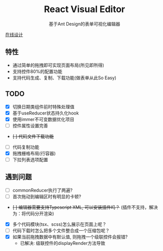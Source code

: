 <div align='center'>
    <h1>React Visual Editor</h1>
    <p>基于Ant Design的表单可视化编辑器</p>
</div>

[在线设计](https://resonances.gitee.io/react-visual-editor)

## 特性
- 通过简单的拖拽即可实现页面布局(所见即所得)
- 支持控件80%的配置功能
- 支持代码生成、复制、下载功能(做表单从此So Easy)

## TODO
- [x] 切换日期类组件前时特殊处理值
- [x] 基于useReducer状态持久化hook
- [x] 使用immer不可变数据优化项目
- [ ] 控件属性设置完善
- ~~[ ] 代码文件下载功能~~
- [ ] 代码复制功能
- [x] 拖拽栅格布局(行容器)
- [ ] 下拉列表选项配置

## 遇到问题
- [ ] commonReducer执行了两遍?
- [ ] 首次拖动到编辑区时有明显的卡顿?
- ~~[ ] 编辑器需要支持Typescript XML, 可以安装插件吗？~~ (插件不支持，解决为：将代码分开渲染)
- [x] 多个代码模块(tsx、scss)怎么展示在页面上呢？
- [ ] 代码下载时怎么把多个文件整合成一个压缩包呢？
- [x] 如果当前拖拽数据中有默认值, 则拖拽一个级联控件会报错?  
    - 已解决: 级联控件的displayRender方法导致
    

